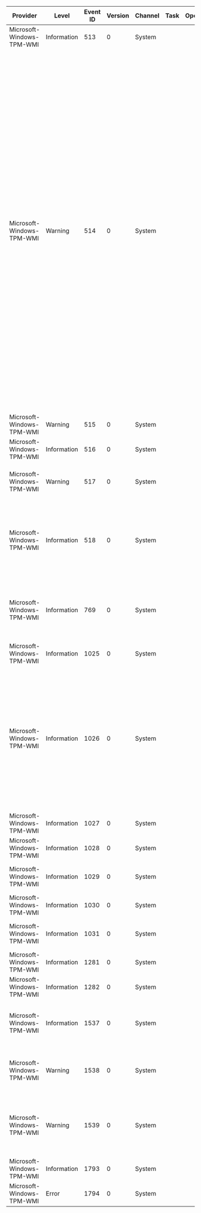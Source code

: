 Provider                   |  Level        |  Event ID  |  Version  |  Channel  |  Task  |  Opcode  |  Keyword  |  Message
---------------------------|---------------|------------|-----------|-----------|--------|----------|-----------|----------------------------------------------------------------------------------------------------------------------------------------------------------------------------------------------------------------------------------------------------------------------------------------------------------------------------------------------------------------------------------------------------------------------------------------------------------------------------------------------------------------------------------------------------------------------------------------------------------------------------------------------------------------------------------------------------------------------------
Microsoft-Windows-TPM-WMI  |  Information  |  513       |  0        |  System   |        |          |           |
Microsoft-Windows-TPM-WMI  |  Warning      |  514       |  0        |  System   |        |          |           |  Failed to backup TPM Owner Authorization information to Active Directory Domain Services.Errorcode: {ErrorCode}Check that your computer is connected to the domain.  If your computer is connected to the domain, have your Domain Administrator check that the Active Directory schema is appropriate for backup of Windows 8 TPM Owner Authorization information and that the current Computer object has write permission to the TPM object.  Installations of Windows Server 2008 R2 or before need a schema extension in order to be ready for backup of Windows 8 TPM Owner Authorization information.  Consult online documentation for more information about setting up Active Directory Domain Services for TPM.
Microsoft-Windows-TPM-WMI  |  Warning      |  515       |  0        |  System   |        |          |           |
Microsoft-Windows-TPM-WMI  |  Information  |  516       |  0        |  System   |        |          |           |
Microsoft-Windows-TPM-WMI  |  Warning      |  517       |  0        |  System   |        |          |           |  Failed to send physical presence request to clear the Trusted Platform Module(TPM).
Microsoft-Windows-TPM-WMI  |  Information  |  518       |  0        |  System   |        |          |           |  Failed to get isOwned status from Trusted Platform Module(TPM), proceeding to clear TPM assuming that TPM is owned. Error code:{HResult}
Microsoft-Windows-TPM-WMI  |  Information  |  769       |  0        |  System   |        |          |           |  TPM Owner Authorization configuration changed from '{Old OS Managed Auth Level}' to '{New OS Managed Auth Level}'.
Microsoft-Windows-TPM-WMI  |  Information  |  1025      |  0        |  System   |        |          |           |
Microsoft-Windows-TPM-WMI  |  Information  |  1026      |  0        |  System   |        |          |           |  The Trusted Platform Module (TPM) hardware on this computer cannot be provisioned for use automatically.  To set up the TPM interactively use the TPM management console (Start->tpm.msc) and use the action to make the TPM ready.Error: {Error Code}Additional Information: {Status Information}
Microsoft-Windows-TPM-WMI  |  Information  |  1027      |  0        |  System   |        |          |           |
Microsoft-Windows-TPM-WMI  |  Information  |  1028      |  0        |  System   |        |          |           |
Microsoft-Windows-TPM-WMI  |  Information  |  1029      |  0        |  System   |        |          |           |  The triggering of the NGC key generation task failed.
Microsoft-Windows-TPM-WMI  |  Information  |  1030      |  0        |  System   |        |          |           |
Microsoft-Windows-TPM-WMI  |  Information  |  1031      |  0        |  System   |        |          |           |  The triggering of the NGC certificate enrollment task failed.
Microsoft-Windows-TPM-WMI  |  Information  |  1281      |  0        |  System   |        |          |           |
Microsoft-Windows-TPM-WMI  |  Information  |  1282      |  0        |  System   |        |          |           |
Microsoft-Windows-TPM-WMI  |  Information  |  1537      |  0        |  System   |        |          |           |  The Device Health Certificate was successfully provisioned from {Health Attestation Server}.
Microsoft-Windows-TPM-WMI  |  Warning      |  1538      |  0        |  System   |        |          |           |  The Device Health Certificate provisioning could not connect to {Health Attestation Server}. {HResult}
Microsoft-Windows-TPM-WMI  |  Warning      |  1539      |  0        |  System   |        |          |           |  The Device Health Certificate could not be provisioned from {Health Attestation Server}. HTTP status code {HTTP Status}: {Server Response}
Microsoft-Windows-TPM-WMI  |  Information  |  1793      |  0        |  System   |        |          |           |
Microsoft-Windows-TPM-WMI  |  Error        |  1794      |  0        |  System   |        |          |           |